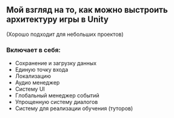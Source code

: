 ## Мой взгляд на то, как можно выстроить архитектуру игры в Unity
(Хорошо подходит для небольших проектов)

### Включает в себя:
* Сохранение и загрузку данных
* Единую точку входа
* Локализацию
* Аудио менеджер
* Систему UI
* Глобальный менеджер событий
* Упрощенную систему диалогов
* Систему для реализации обучения (туторов)
